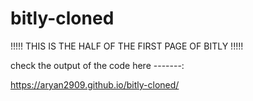 # bitly-cloned
!!!!! THIS IS THE HALF OF THE FIRST PAGE OF BITLY !!!!!



check the output of the code here -------:


https://aryan2909.github.io/bitly-cloned/
                                         
                                            
